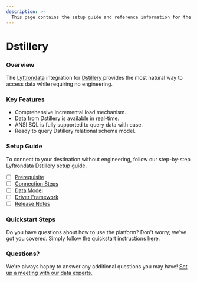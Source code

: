 ```yaml
---
description: >-
  This page contains the setup guide and reference information for the Dstillery source connector.
---
```


# Dstillery

### Overview

The [Lyftrondata](https://www.lyftrondata.com/) integration for [Dstillery](https://www.lyftrondata.com/integration/dstillery/)[ ](https://www.lyftrondata.com/integration/dstillery/)provides the most natural way to access data while requiring no engineering.

### Key Features

* Comprehensive incremental load mechanism.
* Data from Dstillery is available in real-time.&#x20;
* ANSI SQL is fully supported to query data with ease.
* Ready to query Dstillery relational schema model.

### Setup Guide

To connect to your destination without engineering, follow our step-by-step [Lyftrondata](https://www.lyftrondata.com/)  [Dstillery](https://www.lyftrondata.com/integration/dstillery/) setup guide.

* [ ] [Prerequisite](../../marketing-analytics/dstillery/prerequisite.md)
* [ ] [Connection Steps](../../marketing-analytics/dstillery/connection-steps.md)
* [ ] [Data Model](../../marketing-analytics/dstillery/data-model/)
* [ ] [Driver Framework](../../marketing-analytics/dstillery/driver-framework/)
* [ ] [Release Notes](../../marketing-analytics/dstillery/release-notes.md)

### Quickstart Steps

Do you have questions about how to use the platform? Don't worry; we've got you covered. Simply follow the quickstart instructions [here](../../../quickstart-steps.md).

### Questions? <a href="#questions" id="questions"></a>

We're always happy to answer any additional questions you may have! [Set up a meeting with our data experts.](https://www.lyftrondata.com/book-a-meeting/)

